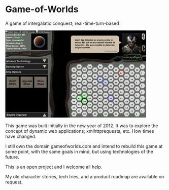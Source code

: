 # Game-of-Worlds
A game of intergalatic conquest; real-time-turn-based

![screenshot](https://github.com/steveseguin/Game-of-Worlds/blob/master/ext.jpg?raw=true)


This game was built initially in the new year of 2012. It was to explore the concept of dynamic web applications; xmlhttprequests, etc. How times have changed.

I still own the domain gameofworlds.com and intend to rebuild this game at some point, with the same goals in mind, but using technologies of the future.

This is an open project and I welcome all help.

My old character stories, tech tries, and a product roadmap are available on request.
